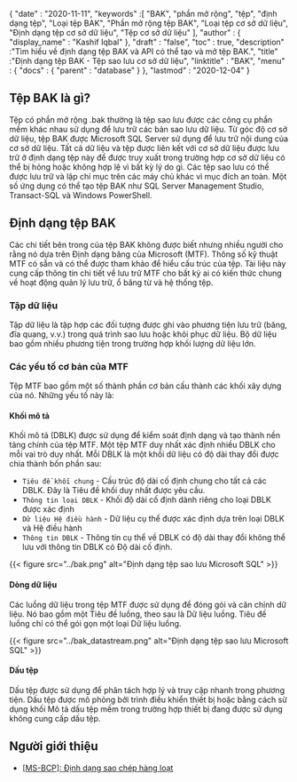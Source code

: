 {
  "date" : "2020-11-11",
  "keywords" :[ "BAK", "phần mở rộng", "tệp", "định dạng tệp", "Loại tệp BAK", "Phần mở rộng tệp BAK", "Loại tệp cơ sở dữ liệu", "Định dạng tệp cơ sở dữ liệu", "Tệp cơ sở dữ liệu" ],
  "author" : {
    "display_name" : "Kashif Iqbal"
},
  "draft" : "false",
  "toc" : true,
  "description" :"Tìm hiểu về định dạng tệp BAK và API có thể tạo và mở tệp BAK.",
  "title" :"Định dạng tệp BAK - Tệp sao lưu cơ sở dữ liệu",
  "linktitle" : "BAK",
  "menu" : {
    "docs" : {
      "parent" : "database"
}
},
  "lastmod" : "2020-12-04"
}

## Tệp BAK là gì?

Tệp có phần mở rộng .bak thường là tệp sao lưu được các công cụ phần mềm khác nhau sử dụng để lưu trữ các bản sao lưu dữ liệu. Từ góc độ cơ sở dữ liệu, tệp BAK được Microsoft SQL Server sử dụng để lưu trữ nội dung của cơ sở dữ liệu. Tất cả dữ liệu và tệp được liên kết với cơ sở dữ liệu được lưu trữ ở định dạng tệp này để được truy xuất trong trường hợp cơ sở dữ liệu có thể bị hỏng hoặc không hợp lệ vì bất kỳ lý do gì. Các tệp sao lưu có thể được lưu trữ và lập chỉ mục trên các máy chủ khác vì mục đích an toàn. Một số ứng dụng có thể tạo tệp BAK như SQL Server Management Studio, Transact-SQL và Windows PowerShell.

## Định dạng tệp BAK

Các chi tiết bên trong của tệp BAK không được biết nhưng nhiều người cho rằng nó dựa trên Định dạng băng của Microsoft (MTF). Thông số kỹ thuật MTF có sẵn và có thể được tham khảo để hiểu cấu trúc của tệp. Tài liệu này cung cấp thông tin chi tiết về lưu trữ MTF cho bất kỳ ai có kiến thức chung về hoạt động quản lý lưu trữ, ổ băng từ và hệ thống tệp.

### Tập dữ liệu

Tập dữ liệu là tập hợp các đối tượng được ghi vào phương tiện lưu trữ (băng, đĩa quang, v.v.) trong quá trình sao lưu hoặc khôi phục dữ liệu. Bộ dữ liệu bao gồm nhiều phương tiện trong trường hợp khối lượng dữ liệu lớn.

### Các yếu tố cơ bản của MTF

Tệp MTF bao gồm một số thành phần cơ bản cấu thành các khối xây dựng của nó. Những yếu tố này là:

#### Khối mô tả

Khối mô tả (DBLK) được sử dụng để kiểm soát định dạng và tạo thành nền tảng chính của tệp MTF. Một tệp MTF duy nhất xác định nhiều DBLK cho mỗi vai trò duy nhất. Mỗi DBLK là một khối dữ liệu có độ dài thay đổi được chia thành bốn phần sau:

* `Tiêu đề khối chung` - Cấu trúc độ dài cố định chung cho tất cả các DBLK. Đây là Tiêu đề khối duy nhất được yêu cầu.
* `Thông tin loại DBLK` - Khối độ dài cố định dành riêng cho loại DBLK được xác định
* `Dữ liệu Hệ điều hành` - Dữ liệu cụ thể được xác định dựa trên loại DBLK và Hệ điều hành
* `Thông tin DBLK` - Thông tin cụ thể về DBLK có độ dài thay đổi không thể lưu với thông tin DBLK có Độ dài cố định.

 {{< figure src="../bak.png" alt="Định dạng tệp sao lưu Microsoft SQL" >}}

#### Dòng dữ liệu

Các luồng dữ liệu trong tệp MTF được sử dụng để đóng gói và căn chỉnh dữ liệu. Nó bao gồm một Tiêu đề luồng, theo sau là Dữ liệu luồng. Tiêu đề luồng chỉ có thể gói gọn một loại Dữ liệu luồng.

{{< figure src="../bak_datastream.png" alt="Định dạng tệp sao lưu Microsoft SQL" >}}

#### Dấu tệp

Dấu tệp được sử dụng để phân tách hợp lý và truy cập nhanh trong phương tiện. Dấu tệp được mô phỏng bởi trình điều khiển thiết bị hoặc bằng cách sử dụng khối Mô tả dấu tệp mềm trong trường hợp thiết bị đang được sử dụng không cung cấp dấu tệp.

## Người giới thiệu ##

* [[MS-BCP]: Định dạng sao chép hàng loạt](https://learn.microsoft.com/en-us/openspecs/sql_data_portability/ms-bcp/54965c4d-34c7-400d-b970-1007984315a5)

